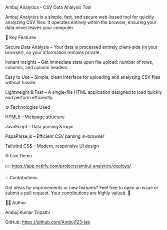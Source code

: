 Ambuj Analytics - CSV Data Analysis Tool

Ambuj Analytics is a simple, fast, and secure web-based tool for quickly analyzing CSV files.
It operates entirely within the browser, ensuring your data never leaves your computer.

🚀 Key Features

Secure Data Analysis – Your data is processed entirely client-side (in your browser), so your information remains private.

Instant Insights – Get immediate stats upon file upload: number of rows, columns, and column headers.

Easy to Use – Simple, clean interface for uploading and analyzing CSV files without hassle.

Lightweight & Fast – A single-file HTML application designed to load quickly and perform efficiently.

⚙️ Technologies Used

HTML5 – Webpage structure

JavaScript – Data parsing & logic

PapaParse.js – Efficient CSV parsing in-browser

Tailwind CSS – Modern, responsive UI design

🌐 Live Demo

👉 https://app.netlify.com/projects/ambuj-analytics/deploys/

💡 Contributions

Got ideas for improvements or new features?
Feel free to open an issue or submit a pull request.
Your contributions are highly valued. 🙌

👨‍💻 Author

Ambuj Kumar Tripathi

GitHub: https://github.com/Ambuj123-lab
